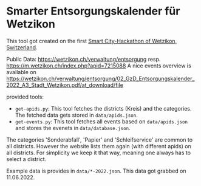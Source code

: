 # Smarter Entsorgungskalender für Wetzikon
This tool got created on the first [Smart City-Hackathon of Wetzikon, Switzerland](https://smart-city-wetzikon.ch/hackathon-2/).

Public Data: https://wetzikon.ch/verwaltung/entsorgung resp. https://m.wetzikon.ch/index.php?apid=7215088
A nice events overview is available on https://wetzikon.ch/verwaltung/entsorgung/02_GzD_Entsorgungskalender_2022_A3_Stadt_Wetzikon.pdf/at_download/file

provided tools:
 * `get-apids.py`: This tool fetches the districts (Kreis) and the categories. The fetched data gets stored in `data/apids.json`.
 * `get-events.py`: This tool fetches all events based on `data/apids.json` and stores the evenets in `data/database.json`.

The categories 'Sonderabfall', 'Papier' and 'Schleifservice' are common to all districts. However the website lists them again (with different apids) on all districts. For simplicity we keep it that way, meaning one always has to select a district.

Example data is provides in `data/*-2022.json`. This data got grabbed on 11.06.2022.